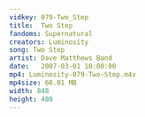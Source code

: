 ```yaml
---
vidkey: 079-Two_Step
title:  Two Step
fandoms: Supernatural
creators: Luminosity
song: Two Step
artist: Dave Matthews Band
date:   2007-03-01 10:00:00
mp4: Luminosity-079-Two-Step.m4v
mp4size: 60.01 MB
width: 848
height: 480
---
```



  